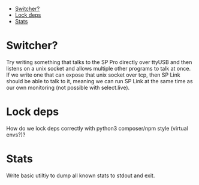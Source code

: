 <!-- TOC -->

- [Switcher?](#switcher)
- [Lock deps](#lock-deps)
- [Stats](#stats)

<!-- /TOC -->

# Switcher?

Try writing something that talks to the SP Pro directly over ttyUSB and then listens on a unix socket and allows multiple other programs to talk at once. If we write one that can expose that unix socket over tcp, then SP Link should be able to talk to it, meaning we can run SP Link at the same time as our own monitoring (not possible with select.live).

# Lock deps

How do we lock deps correctly with python3 composer/npm style (virtual envs?)?

# Stats

Write basic utiltiy to dump all known stats to stdout and exit.